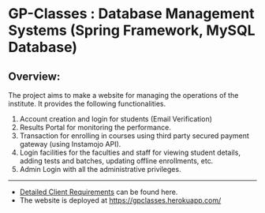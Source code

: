 # GP-Classes : Database Management Systems (Spring Framework, MySQL Database)

## Overview:

The project aims to make a website for managing the operations of the institute. It provides the following functionalities.

1. Account creation and login for students (Email Verification)
2. Results Portal for monitoring the performance.
3. Transaction for enrolling in courses using third party secured payment gateway (using Instamojo API).
4. Login facilities for the faculties and staff for viewing student details, adding tests and batches, updating offline enrollments, etc.
5. Admin Login with all the administrative privileges.
 
 ---
 
- [Detailed Client Requirements](Requirements.pdf) can be found here.
- The website is deployed at https://gpclasses.herokuapp.com/

